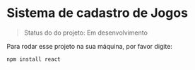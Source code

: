 # Sistema de cadastro de Jogos

> Status do do projeto: Em desenvolvimento

Para rodar esse projeto na sua máquina, por favor digite: 

```
npm install react
```
